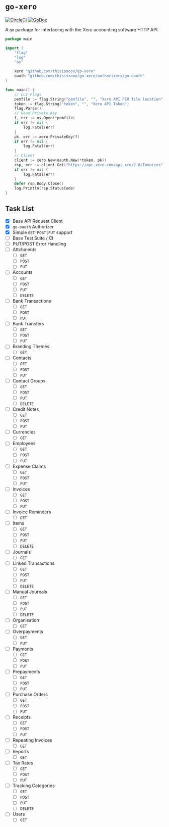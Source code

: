 # `go-xero`

[![CircleCI](https://img.shields.io/circleci/project/github/thisissoon/go-xero.svg)]()
[![GoDoc](https://godoc.org/github.com/thisissoon/go-xero?status.svg)](https://godoc.org/github.com/thisissoon/go-xero)

A `go` package for interfacing with the Xero accounting software HTTP API.

``` go
package main

import (
    "flag"
    "log"
    "os"

    xero "github.com/thisissoon/go-xero"
    oauth "github.com/thisissoon/go-xero/authorizers/go-oauth"
)

func main() {
    // CLI Flags
    pemfile := flag.String("pemfile", "", "Xero API PEM file location")
    token := flag.String("token", "", "Xero API Token")
    flag.Parse()
    // Read Private Key
    f, err := os.Open(*pemfile)
    if err != nil {
        log.Fatal(err)
    }
    pk, err := xero.PrivateKey(f)
    if err != nil {
        log.Fatal(err)
    }
    // Client
    client := xero.New(oauth.New(*token, pk))
    rsp, err := client.Get("https://api.xero.com/api.xro/2.0/Invoices")
    if err != nil {
        log.Fatal(err)
    }
    defer rsp.Body.Close()
    log.Println(rsp.StatusCode)
}
```

## Task List

- [x] Base API Request Client
- [x] `go-oauth` Authorizer
- [x] Simple `GET|POST|PUT` support
- [ ] Base Test Suite / CI
- [ ] PUT/POST Error Handling
- [ ] Attchments
  - [ ] `GET`
  - [ ] `POST`
  - [ ] `PUT`
- [ ] Accounts
  - [ ] `GET`
  - [ ] `POST`
  - [ ] `PUT`
  - [ ] `DELETE`
- [ ] Bank Transactions
  - [ ] `GET`
  - [ ] `POST`
  - [ ] `PUT`
- [ ] Bank Transfers
  - [ ] `GET`
  - [ ] `POST`
  - [ ] `PUT`
- [ ] Branding Themes
  - [ ] `GET`
- [ ] Contacts
  - [ ] `GET`
  - [ ] `POST`
  - [ ] `PUT`
- [ ] Contact Groups
  - [ ] `GET`
  - [ ] `POST`
  - [ ] `PUT`
  - [ ] `DELETE`
- [ ] Credit Notes
  - [ ] `GET`
  - [ ] `POST`
  - [ ] `PUT`
- [ ] Currencies
  - [ ] `GET`
- [ ] Employees
  - [ ] `GET`
  - [ ] `POST`
  - [ ] `PUT`
- [ ] Expense Claims
  - [ ] `GET`
  - [ ] `POST`
  - [ ] `PUT`
- [ ] Invoices
  - [ ] `GET`
  - [ ] `POST`
  - [ ] `PUT`
- [ ] Invoice Reminders
  - [ ] `GET`
- [ ] Items
  - [ ] `GET`
  - [ ] `POST`
  - [ ] `PUT`
  - [ ] `DELETE`
- [ ] Journals
  - [ ] `GET`
- [ ] Linked Transactions
  - [ ] `GET`
  - [ ] `POST`
  - [ ] `PUT`
  - [ ] `DELETE`
- [ ] Manual Journals
  - [ ] `GET`
  - [ ] `POST`
  - [ ] `PUT`
  - [ ] `DELETE`
- [ ] Organisation
  - [ ] `GET`
- [ ] Overpayments
  - [ ] `GET`
  - [ ] `PUT`
- [ ] Payments
  - [ ] `GET`
  - [ ] `POST`
  - [ ] `PUT`
- [ ] Prepayments
  - [ ] `GET`
  - [ ] `POST`
  - [ ] `PUT`
- [ ] Purchase Orders
  - [ ] `GET`
  - [ ] `POST`
  - [ ] `PUT`
- [ ] Receipts
  - [ ] `GET`
  - [ ] `POST`
  - [ ] `PUT`
- [ ] Repeating Invoices
  - [ ] `GET`
- [ ] Reports
  - [ ] `GET`
- [ ] Tax Rates
  - [ ] `GET`
  - [ ] `POST`
  - [ ] `PUT`
- [ ] Tracking Categories
  - [ ] `GET`
  - [ ] `POST`
  - [ ] `PUT`
  - [ ] `DELETE`
- [ ] Users
  - [ ] `GET`
